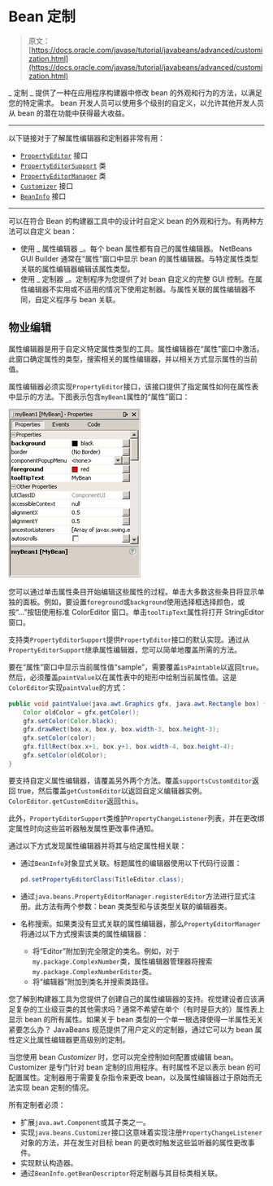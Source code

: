 # Bean 定制

> 原文： [https://docs.oracle.com/javase/tutorial/javabeans/advanced/customization.html](https://docs.oracle.com/javase/tutorial/javabeans/advanced/customization.html)

_ 定制 _ 提供了一种在应用程序构建器中修改 bean 的外观和行为的方法，以满足您的特定需求。 bean 开发人员可以使用多个级别的自定义，以允许其他开发人员从 bean 的潜在功能中获得最大收益。

* * *

以下链接对于了解属性编辑器和定制器非常有用：

*   [`PropertyEditor`](https://docs.oracle.com/javase/8/docs/api/java/beans/PropertyEditor.html) 接口
*   [`PropertyEditorSupport`](https://docs.oracle.com/javase/8/docs/api/java/beans/PropertyEditorSupport.html) 类
*   [`PropertyEditorManager`](https://docs.oracle.com/javase/8/docs/api/java/beans/PropertyEditorManager.html) 类
*   [`Customizer`](https://docs.oracle.com/javase/8/docs/api/java/beans/Customizer.html) 接口
*   [`BeanInfo`](https://docs.oracle.com/javase/8/docs/api/java/beans/BeanInfo.html) 接口

* * *

可以在符合 Bean 的构建器工具中的设计时自定义 bean 的外观和行为。有两种方法可以自定义 bean：

*   使用 _ 属性编辑器 _。每个 bean 属性都有自己的属性编辑器。 NetBeans GUI Builder 通常在“属性”窗口中显示 bean 的属性编辑器。与特定属性类型关联的属性编辑器编辑该属性类型。
*   使用 _ 定制器 _。定制程序为您提供了对 bean 自定义的完整 GUI 控制。在属性编辑器不实用或不适用的情况下使用定制器。与属性关联的属性编辑器不同，自定义程序与 bean 关联。

## 物业编辑

属性编辑器是用于自定义特定属性类型的工具。属性编辑器在“属性”窗口中激活。此窗口确定属性的类型，搜索相关的属性编辑器，并以相关方式显示属性的当前值。

属性编辑器必须实现`PropertyEditor`接口，该接口提供了指定属性如何在属性表中显示的方法。下图表示包含`myBean1`属性的“属性”窗口：

![This figure represents myBean1 properties in the Property window](img/930cb4b12b04375234f735fa3ea7fb16.jpg)

您可以通过单击属性条目开始编辑这些属性的过程。单击大多数这些条目将显示单独的面板。例如，要设置`foreground`或`background`使用选择框选择颜色，或按“...”按钮使用标准 ColorEditor 窗口。单击`toolTipText`属性将打开 StringEditor 窗口。

支持类`PropertyEditorSupport`提供`PropertyEditor`接口的默认实现。通过从`PropertyEditorSupport`继承属性编辑器，您可以简单地覆盖所需的方法。

要在“属性”窗口中显示当前属性值“sample”，需要覆盖`isPaintable`以返回`true`。然后，必须覆盖`paintValue`以在属性表中的矩形中绘制当前属性值。这是`ColorEditor`实现`paintValue`的方式：

```java
public void paintValue(java.awt.Graphics gfx, java.awt.Rectangle box) {
    Color oldColor = gfx.getColor();
    gfx.setColor(Color.black);
    gfx.drawRect(box.x, box.y, box.width-3, box.height-3);
    gfx.setColor(color);
    gfx.fillRect(box.x+1, box.y+1, box.width-4, box.height-4);
    gfx.setColor(oldColor);
}

```

要支持自定义属性编辑器，请覆盖另外两个方法。覆盖`supportsCustomEditor`返回 true，然后覆盖`getCustomEditor`以返回自定义编辑器实例。 `ColorEditor.getCustomEditor`返回`this`。

此外，`PropertyEditorSupport`类维护`PropertyChangeListener`列表，并在更改绑定属性时向这些监听器触发属性更改事件通知。

通过以下方式发现属性编辑器并将其与给定属性相关联：

*   通过`BeanInfo`对象显式关联。标题属性的编辑器使用以下代码行设置：

    ```java
    pd.setPropertyEditorClass(TitleEditor.class);

    ```

*   通过`java.beans.PropertyEditorManager.registerEditor`方法进行显式注册。此方法有两个参数：bean 类类型和与该类型关联的编辑器类。
*   名称搜索。如果类没有显式关联的属性编辑器，那么`PropertyEditorManager`将通过以下方式搜索该类的属性编辑器：
    *   将“Editor”附加到完全限定的类名。例如，对于`my.package.ComplexNumber`类，属性编辑器管理器将搜索`my.package.ComplexNumberEditor`类。
    *   将“编辑器”附加到类名并搜索类路径。

您了解到构建器工具为您提供了创建自己的属性编辑器的支持。视觉建设者应该满足复杂的工业级豆类的其他需求吗？通常不希望在单个（有时是巨大的）属性表上显示 bean 的所有属性。如果关于 bean 类型的一个单一根选择使得一半属性无关紧要怎么办？ JavaBeans 规范提供了用户定义的定制器，通过它可以为 bean 属性定义比属性编辑器更高级别的定制。

当您使用 bean _Customizer_ 时，您可以完全控制如何配置或编辑 bean。 Customizer 是专门针对 bean 定制的应用程序。有时属性不足以表示 bean 的可配置属性。定制器用于需要复杂指令来更改 bean，以及属性编辑器过于原始而无法实现 bean 定制的情况。

所有定制者必须：

*   扩展`java.awt.Component`或其子类之一。
*   实现`java.beans.Customizer`接口这意味着实现注册`PropertyChangeListener`对象的方法，并在发生对目标 bean 的更改时触发这些监听器的属性更改事件。
*   实现默认构造器。
*   通过`BeanInfo.getBeanDescriptor`将定制器与其目标类相关联。